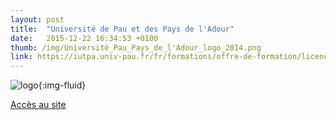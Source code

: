 ```yaml
---
layout: post
title:  "Université de Pau et des Pays de l'Adour"
date:   2015-12-22 16:34:53 +0100
thumb: /img/Université_Pau_Pays_de_l'Adour_logo_2014.png
link: https://iutpa.univ-pau.fr/fr/formations/offre-de-formation/licence-professionnelle-13/sciences-technologies-sante-STS/licence-pro-metiers-du-bois-50_1/qualite-dans-les-industries-du-bois-exploitation-et-commercialisation-du-bois-84_1.html
---
```

![logo]({{page.thumb}}){:img-fluid}

[Accès au site](https://iutpa.univ-pau.fr/fr/formations/offre-de-formation/licence-professionnelle-13/sciences-technologies-sante-STS/licence-pro-metiers-du-bois-50_1/qualite-dans-les-industries-du-bois-exploitation-et-commercialisation-du-bois-84_1.html)

